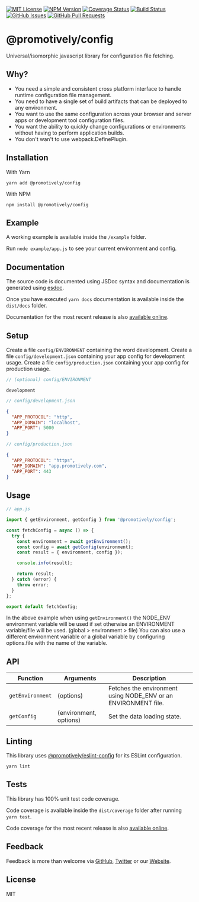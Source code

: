 [![MIT License](https://img.shields.io/badge/License-MIT-yellow.svg)](https://opensource.org/licenses/MIT)
[![NPM Version](https://badge.fury.io/js/%40promotively%2Fconfig.svg)](https://badge.fury.io/js/%40promotively%2Fconfig)
[![Coverage Status](https://coveralls.io/repos/github/promotively/config/badge.svg)](https://coveralls.io/github/promotively/config)
[![Build Status](https://codebuild.us-west-1.amazonaws.com/badges?uuid=eyJlbmNyeXB0ZWREYXRhIjoiSFpVT01MYW1acC9RYjJ5aU9Jc0k4K1l0NEgxNG03dWZXTDFtVnhzLzZzSEJ5aXVEeGR2SWpOL3lRZEpDQ2IvekJoTHlMYjVsa3loU1dVeW5YZmdhd3BJPSIsIml2UGFyYW1ldGVyU3BlYyI6Ii91VnNqOFNVTENXNk9FNEciLCJtYXRlcmlhbFNldFNlcmlhbCI6MX0%3D&branch=master)](https://aws.amazon.com/codebuild)
[![GitHub Issues](https://img.shields.io/github/issues/promotively/config.svg)](https://github.com/promotively/config/issues)
[![GitHub Pull Requests](https://img.shields.io/github/issues-pr/promotively/config.svg)](https://GitHub.com/promotively/config/pull/)

# @promotively/config

Universal/isomorphic javascript library for configuration file fetching.

## Why?

* You need a simple and consistent cross platform interface to handle runtime configuration file management.
* You need to have a single set of build artifacts that can be deployed to any environment.
* You want to use the same configuration across your browser and server apps or development tool configuration files.
* You want the ability to quickly change configurations or environments without having to perform application builds. 
* You don't wan't to use webpack.DefinePlugin.

## Installation

With Yarn

`yarn add @promotively/config`

With NPM

`npm install @promotively/config`

## Example

A working example is available inside the ```/example``` folder.

Run ```node example/app.js``` to see your current environment and config.

## Documentation

The source code is documented using JSDoc syntax and documentation is generated using [esdoc](https://github.com/esdoc/esdoc).

Once you have executed ```yarn docs``` documentation is available inside the ```dist/docs``` folder.

Documentation for the most recent release is also [available online](https://promotively-config.s3-us-west-1.amazonaws.com/docs/index.html).

## Setup

Create a file ```config/ENVIRONMENT``` containing the word development.
Create a file ```config/development.json``` containing your app config for development usage.
Create a file ```config/production.json``` containing your app config for production usage.

```javascript
// (optional) config/ENVIRONMENT
```
```text
development
```

```javascript
// config/development.json
```
```json
{
  "APP_PROTOCOL": "http",
  "APP_DOMAIN": "localhost",
  "APP_PORT": 5000
}
```

```javascript
// config/production.json
```
```json
{
  "APP_PROTOCOL": "https",
  "APP_DOMAIN": "app.promotively.com",
  "APP_PORT": 443
}
```

## Usage

```javascript
// app.js

import { getEnvironment, getConfig } from '@promotively/config';

const fetchConfig = async () => {
  try {
    const environment = await getEnvironment();
    const config = await getConfig(environment);
    const result = { environment, config });

    console.info(result);

    return result;
  } catch (error) {
    throw error;
  }
};

export default fetchConfig;
```

In the above example when using ```getEnvironment()``` the NODE_ENV environment variable will be used if set otherwise an ENVIRONMENT variable/file will be used. (global > environment > file)
You can also use a different environment variable or a global variable by configuring options.file with the name of the variable.

## API

| Function | Arguments | Description |
| --- | --- | --- |
| `getEnvironment` | (options) | Fetches the environment using NODE_ENV or an ENVIRONMENT file. |
| `getConfig` | (environment, options) | Set the data loading state. |

## Linting

This library uses [@promotively/eslint-config](https://www.github.com/promotively/eslint-config) for its ESLint configuration.

```
yarn lint
```

## Tests

This library has 100% unit test code coverage.

Code coverage is available inside the ```dist/coverage``` folder after running ```yarn test```.

Code coverage for the most recent release is also [available online](https://promotively-config.s3-us-west-1.amazonaws.com/tests/index.html).

## Feedback

Feedback is more than welcome via [GitHub](https://www.github.com/promotively), [Twitter](https://www.twitter.com/promotively) or our [Website](https://www.promotively.com).

## License

MIT